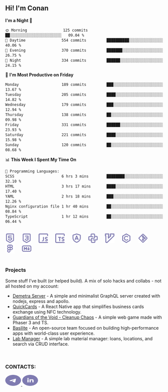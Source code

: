 ## Hi! I'm Conan

<!--START_SECTION:waka-->
**I'm a Night 🦉** 

```text
🌞 Morning                125 commits         ██░░░░░░░░░░░░░░░░░░░░░░░   09.04 % 
🌆 Daytime                554 commits         ██████████░░░░░░░░░░░░░░░   40.06 % 
🌃 Evening                370 commits         ███████░░░░░░░░░░░░░░░░░░   26.75 % 
🌙 Night                  334 commits         ██████░░░░░░░░░░░░░░░░░░░   24.15 % 
```
📅 **I'm Most Productive on Friday** 

```text
Monday                   189 commits         ███░░░░░░░░░░░░░░░░░░░░░░   13.67 % 
Tuesday                  205 commits         ████░░░░░░░░░░░░░░░░░░░░░   14.82 % 
Wednesday                179 commits         ███░░░░░░░░░░░░░░░░░░░░░░   12.94 % 
Thursday                 138 commits         ██░░░░░░░░░░░░░░░░░░░░░░░   09.98 % 
Friday                   331 commits         ██████░░░░░░░░░░░░░░░░░░░   23.93 % 
Saturday                 221 commits         ████░░░░░░░░░░░░░░░░░░░░░   15.98 % 
Sunday                   120 commits         ██░░░░░░░░░░░░░░░░░░░░░░░   08.68 % 
```


📊 **This Week I Spent My Time On** 

```text
💬 Programming Languages: 
SCSS                     6 hrs 3 mins        ████████░░░░░░░░░░░░░░░░░   32.10 % 
HTML                     3 hrs 17 mins       ████░░░░░░░░░░░░░░░░░░░░░   17.40 % 
YAML                     2 hrs 18 mins       ███░░░░░░░░░░░░░░░░░░░░░░   12.26 % 
Nginx configuration file 1 hr 40 mins        ██░░░░░░░░░░░░░░░░░░░░░░░   08.84 % 
TypeScript               1 hr 12 mins        ██░░░░░░░░░░░░░░░░░░░░░░░   06.44 % 
```


<!--END_SECTION:waka-->

<br>

<div align="left">
  <img src="icons/skills/html.svg" width="30" alt="html5"/>
  <img width="15"/>
  <img src="icons/skills/css.svg" width="30" alt="css"/>
  <img width="15"/>
  <img src="icons/skills/javascript.svg" width="30" alt="javascript"/>
  <img width="15"/>
  <img src="icons/skills/typescript.svg" width="30" alt="typescript"/>
  <img width="15"/>
  <img src="icons/skills/angular.svg" width="30" alt="angular"/>
  <img width="15"/>
  <img src="icons/skills/python.svg" width="30" alt="python"/>
  <img width="15"/>
  <img src="icons/skills/vim.svg" width="30" alt="vim"/>
  <img width="15"/>
  <img src="icons/skills/c.svg" width="30" alt="c"/>
  <img width="15"/>
  <img src="icons/skills/git.svg" width="30" alt="git"/>
  <img width="15"/>
  <img src="icons/skills/figma.svg" width="30" alt="figma"/>
  <img width="15"/>
  <img src="icons/skills/markdown.svg" width="30" alt="markdown"/>
</div>

<br>

### Projects
Some stuff I’ve built (or helped build). A mix of solo hacks and collabs - not all hosted on my account:
- [Demetra Server](https://github.com/demetra-project/server) -  A simple and minimalist GraphQL server created with nodejs, express and apollo.  
- [QuickCards](https://github.com/Pako3549/QuickCards) - A React Native app that simplifies business cards exchange using NFC technology.  
- [Guardians of the Void - Cleanup Chaos](https://github.com/guardians-of-the-void/cleanup-chaos) - A simple web game made with Phaser 3 and TS.  
- [Basilite](https://github.com/basilite) - An open-source team focused on building high-performance apps with world-class user experience.  
- [Lab Manager](https://github.com/blvckspider/it-lab-manager) - A simple lab material manager: loans, locations, and search via CRUD interface.

<br>

### CONTACTS:
<div align="left">
  <a href="https://t.me/gkkconan">
    <img src="icons/contacts/telegram.svg" width="50" height="35" alt="telegram"/>
  </a>
  <a href="https://www.linkedin.com/in/gkkconan">
    <img src="icons/contacts/linkedin.svg" width="50" height="35" alt="linkedin"/>
  </a>
</div>